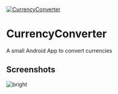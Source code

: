 [![CurrencyConverter](https://github.com/bircni/CurrencyConverter/actions/workflows/android.yml/badge.svg?branch=main)](https://github.com/bircni/CurrencyConverter/actions/workflows/android.yml)

# CurrencyConverter
 
 A small Android App to convert currencies

## Screenshots

![bright](.github/RM-graphics/converter-bright)
